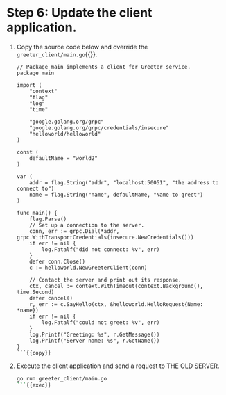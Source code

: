 # Step 6: Update the client application.

1. Copy the source code below and override the `greeter_client/main.go`{{}}.

    ```
    // Package main implements a client for Greeter service.
    package main
    
    import (
    	"context"
    	"flag"
    	"log"
    	"time"
    
    	"google.golang.org/grpc"
    	"google.golang.org/grpc/credentials/insecure"
    	"helloworld/helloworld"
    )
    
    const (
    	defaultName = "world2"
    )
    
    var (
    	addr = flag.String("addr", "localhost:50051", "the address to connect to")
    	name = flag.String("name", defaultName, "Name to greet")
    )
    
    func main() {
    	flag.Parse()
    	// Set up a connection to the server.
    	conn, err := grpc.Dial(*addr, grpc.WithTransportCredentials(insecure.NewCredentials()))
    	if err != nil {
    		log.Fatalf("did not connect: %v", err)
    	}
    	defer conn.Close()
    	c := helloworld.NewGreeterClient(conn)
    
    	// Contact the server and print out its response.
    	ctx, cancel := context.WithTimeout(context.Background(), time.Second)
    	defer cancel()
    	r, err := c.SayHello(ctx, &helloworld.HelloRequest{Name: *name})
    	if err != nil {
    		log.Fatalf("could not greet: %v", err)
    	}
    	log.Printf("Greeting: %s", r.GetMessage())
    	log.Printf("Server name: %s", r.GetName())
    }
    ```{{copy}}

1. Execute the client application and send a request to THE OLD SERVER.

    ```bash
    go run greeter_client/main.go
    ```{{exec}}
